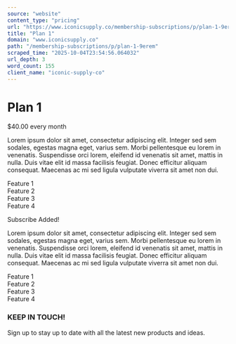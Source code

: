 ```yaml
---
source: "website"
content_type: "pricing"
url: "https://www.iconicsupply.co/membership-subscriptions/p/plan-1-9erem"
title: "Plan 1"
domain: "www.iconicsupply.co"
path: "/membership-subscriptions/p/plan-1-9erem"
scraped_time: "2025-10-04T23:54:56.064032"
url_depth: 3
word_count: 155
client_name: "iconic-supply-co"
---
```


# Plan 1

$40.00 every month

Lorem ipsum dolor sit amet, consectetur adipiscing elit. Integer sed sem sodales, egestas magna eget, varius sem. Morbi pellentesque eu lorem in venenatis. Suspendisse orci lorem, eleifend id venenatis sit amet, mattis in nulla. Duis vitae elit id massa facilisis feugiat. Donec efficitur aliquam consequat. Maecenas ac mi sed ligula vulputate viverra sit amet non dui.

Feature 1  
Feature 2  
Feature 3  
Feature 4

Subscribe Added!

Lorem ipsum dolor sit amet, consectetur adipiscing elit. Integer sed sem sodales, egestas magna eget, varius sem. Morbi pellentesque eu lorem in venenatis. Suspendisse orci lorem, eleifend id venenatis sit amet, mattis in nulla. Duis vitae elit id massa facilisis feugiat. Donec efficitur aliquam consequat. Maecenas ac mi sed ligula vulputate viverra sit amet non dui.

Feature 1  
Feature 2  
Feature 3  
Feature 4

### KEEP IN TOUCH!

Sign up to stay up to date with all the latest new products and ideas.